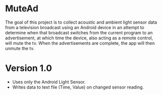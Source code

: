MuteAd
=========

The goal of this project is to collect acoustic and ambient light sensor data 
from a television broadcast using an Android device in an attempt to determine 
when that broadcast switches from the current program to an advertisement, at 
which time the device, also acting as a remote control, will mute the tv.
When the advertisements are complete, the app will then unmute the tv.



Version 1.0
=========

+ Uses only the Android Light Sensor.
+ Writes data to text file (Time, Value) on changed sensor reading.
